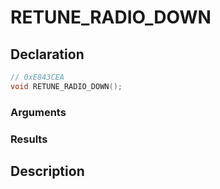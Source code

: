 # RETUNE_RADIO_DOWN

## Declaration
```cpp
// 0xE843CEA
void RETUNE_RADIO_DOWN();
```

### Arguments

### Results

## Description
